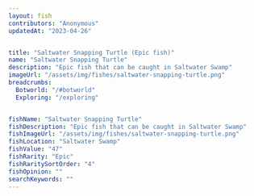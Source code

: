 ```yaml
---
layout: fish
contributors: "Anonymous"
updatedAt: "2023-04-26"


title: "Saltwater Snapping Turtle (Epic fish)"
name: "Saltwater Snapping Turtle"
description: "Epic fish that can be caught in Saltwater Swamp"
imageUrl: "/assets/img/fishes/saltwater-snapping-turtle.png"
breadcrumbs:
  Botworld: "/#botworld"
  Exploring: "/exploring"


fishName: "Saltwater Snapping Turtle"
fishDescription: "Epic fish that can be caught in Saltwater Swamp"
fishImageUrl: "/assets/img/fishes/saltwater-snapping-turtle.png"
fishLocation: "Saltwater Swamp"
fishValue: "47"
fishRarity: "Epic"
fishRaritySortOrder: "4"
fishOpinion: ""
searchKeywords: ""
---
```


